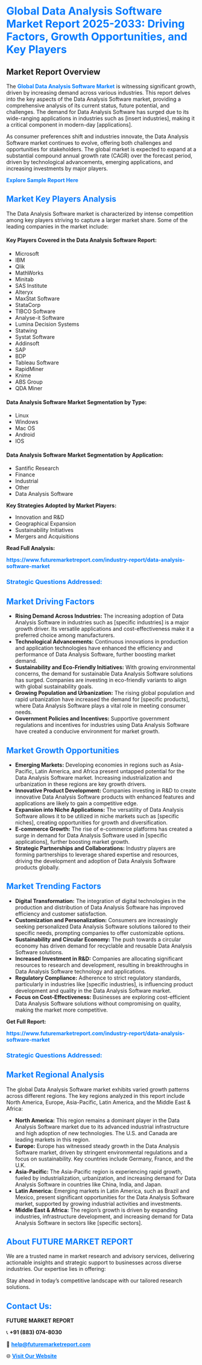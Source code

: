 <h1 style="color: #007BFF;">Global Data Analysis Software Market Report 2025-2033: Driving Factors, Growth Opportunities, and Key Players</h1>

<section id="overview">
<h2>Market Report Overview</h2>
<p>The <a href="https://www.futuremarketreport.com/industry-report/data-analysis-software-market" style="color: #007BFF; text-decoration: none;"><strong>Global Data Analysis Software Market</strong></a> is witnessing significant growth, driven by increasing demand across various industries. This report delves into the key aspects of the Data Analysis Software market, providing a comprehensive analysis of its current status, future potential, and challenges. The demand for Data Analysis Software has surged due to its wide-ranging applications in industries such as [insert industries], making it a critical component in modern-day [applications].</p>
<p>As consumer preferences shift and industries innovate, the Data Analysis Software market continues to evolve, offering both challenges and opportunities for stakeholders. The global market is expected to expand at a substantial compound annual growth rate (CAGR) over the forecast period, driven by technological advancements, emerging applications, and increasing investments by major players.</p>
</section>

<section id="overview">
<p><a href="https://www.futuremarketreport.com/request-sample/reportId=107565" style="color: #007BFF; text-decoration: none;"><strong>Explore Sample Report Here</strong></a></p>
</section>

<section id="key-players">
<h2 style="color: #007BFF;">Market Key Players Analysis</h2>
<p>The Data Analysis Software market is characterized by intense competition among key players striving to capture a larger market share. Some of the leading companies in the market include:</p>
<h4>Key Players Covered in the Data Analysis Software Report:</h4>
<ul><li>Microsoft</li><li>IBM</li><li>Qlik</li><li>MathWorks</li><li>Minitab</li><li>SAS Institute</li><li>Alteryx</li><li>MaxStat Software</li><li>StataCorp</li><li>TIBCO Software</li><li>Analyse-it Software</li><li>Lumina Decision Systems</li><li>Statwing</li><li>Systat Software</li><li>Addinsoft</li><li>SAP</li><li>BDP</li><li>Tableau Software</li><li>RapidMiner</li><li>Knime</li><li>ABS Group</li><li>QDA Miner</li></ul>
<h4>Data Analysis Software Market Segmentation by Type:</h4>
<ul><li>Linux</li><li>Windows</li><li>Mac OS</li><li>Android</li><li>IOS</li></ul>

<h4>Data Analysis Software Market Segmentation by Application:</h4>
<ul><li>Santific Research</li><li>Finance</li><li>Industrial</li><li>Other</li><li>Data Analysis Software</li></ul>
<p><strong>Key Strategies Adopted by Market Players:</strong></p>
<ul>
<li>Innovation and R&D</li>
<li>Geographical Expansion</li>
<li>Sustainability Initiatives</li>
<li>Mergers and Acquisitions</li>
</ul>
</section>

<section>
<p><strong>Read Full Analysis: </strong></p><a href="https://www.futuremarketreport.com/industry-report/data-analysis-software-market" style="color: #007BFF; text-decoration: none;"><strong>https://www.futuremarketreport.com/industry-report/data-analysis-software-market</strong></a>
<h3 style="color: #007BFF;">Strategic Questions Addressed:</h3>
</section>

<section id="driving-factors">
<h2 style="color: #007BFF;">Market Driving Factors</h2>
<ul>
<li><strong>Rising Demand Across Industries:</strong> The increasing adoption of Data Analysis Software in industries such as [specific industries] is a major growth driver. Its versatile applications and cost-effectiveness make it a preferred choice among manufacturers.</li>
<li><strong>Technological Advancements:</strong> Continuous innovations in production and application technologies have enhanced the efficiency and performance of Data Analysis Software, further boosting market demand.</li>
<li><strong>Sustainability and Eco-Friendly Initiatives:</strong> With growing environmental concerns, the demand for sustainable Data Analysis Software solutions has surged. Companies are investing in eco-friendly variants to align with global sustainability goals.</li>
<li><strong>Growing Population and Urbanization:</strong> The rising global population and rapid urbanization have increased the demand for [specific products], where Data Analysis Software plays a vital role in meeting consumer needs.</li>
<li><strong>Government Policies and Incentives:</strong> Supportive government regulations and incentives for industries using Data Analysis Software have created a conducive environment for market growth.</li>
</ul>
</section>

<section id="growth-opportunities">
<h2 style="color: #007BFF;">Market Growth Opportunities</h2>
<ul>
<li><strong>Emerging Markets:</strong> Developing economies in regions such as Asia-Pacific, Latin America, and Africa present untapped potential for the Data Analysis Software market. Increasing industrialization and urbanization in these regions are key growth drivers.</li>
<li><strong>Innovative Product Development:</strong> Companies investing in R&D to create innovative Data Analysis Software products with enhanced features and applications are likely to gain a competitive edge.</li>
<li><strong>Expansion into Niche Applications:</strong> The versatility of Data Analysis Software allows it to be utilized in niche markets such as [specific niches], creating opportunities for growth and diversification.</li>
<li><strong>E-commerce Growth:</strong> The rise of e-commerce platforms has created a surge in demand for Data Analysis Software used in [specific applications], further boosting market growth.</li>
<li><strong>Strategic Partnerships and Collaborations:</strong> Industry players are forming partnerships to leverage shared expertise and resources, driving the development and adoption of Data Analysis Software products globally.</li>
</ul>
</section>

<section id="trending-factors">
<h2 style="color: #007BFF;">Market Trending Factors</h2>
<ul>
<li><strong>Digital Transformation:</strong> The integration of digital technologies in the production and distribution of Data Analysis Software has improved efficiency and customer satisfaction.</li>
<li><strong>Customization and Personalization:</strong> Consumers are increasingly seeking personalized Data Analysis Software solutions tailored to their specific needs, prompting companies to offer customizable options.</li>
<li><strong>Sustainability and Circular Economy:</strong> The push towards a circular economy has driven demand for recyclable and reusable Data Analysis Software solutions.</li>
<li><strong>Increased Investment in R&D:</strong> Companies are allocating significant resources to research and development, resulting in breakthroughs in Data Analysis Software technology and applications.</li>
<li><strong>Regulatory Compliance:</strong> Adherence to strict regulatory standards, particularly in industries like [specific industries], is influencing product development and quality in the Data Analysis Software market.</li>
<li><strong>Focus on Cost-Effectiveness:</strong> Businesses are exploring cost-efficient Data Analysis Software solutions without compromising on quality, making the market more competitive.</li>
</ul>
</section>

<section>
<p><strong>Get Full Report: </strong></p><a href="https://www.futuremarketreport.com/industry-report/data-analysis-software-market" style="color: #007BFF; text-decoration: none;"><strong>https://www.futuremarketreport.com/industry-report/data-analysis-software-market</strong></a>
<h3 style="color: #007BFF;">Strategic Questions Addressed:</h3>
</section>


<section id="regional-analysis">
<h2 style="color: #007BFF;">Market Regional Analysis</h2>
<p>The global Data Analysis Software market exhibits varied growth patterns across different regions. The key regions analyzed in this report include North America, Europe, Asia-Pacific, Latin America, and the Middle East & Africa:</p>
<ul>
<li><strong>North America:</strong> This region remains a dominant player in the Data Analysis Software market due to its advanced industrial infrastructure and high adoption of new technologies. The U.S. and Canada are leading markets in this region.</li>
<li><strong>Europe:</strong> Europe has witnessed steady growth in the Data Analysis Software market, driven by stringent environmental regulations and a focus on sustainability. Key countries include Germany, France, and the U.K.</li>
<li><strong>Asia-Pacific:</strong> The Asia-Pacific region is experiencing rapid growth, fueled by industrialization, urbanization, and increasing demand for Data Analysis Software in countries like China, India, and Japan.</li>
<li><strong>Latin America:</strong> Emerging markets in Latin America, such as Brazil and Mexico, present significant opportunities for the Data Analysis Software market, supported by growing industrial activities and investments.</li>
<li><strong>Middle East & Africa:</strong> The region’s growth is driven by expanding industries, infrastructure development, and increasing demand for Data Analysis Software in sectors like [specific sectors].</li>
</ul>
</section>

<footer>
<h2 style="color: #007BFF;">About FUTURE MARKET REPORT</h2>
<p>We are a trusted name in market research and advisory services, delivering actionable insights and strategic support to businesses across diverse industries. Our expertise lies in offering:</p>

<p>Stay ahead in today’s competitive landscape with our tailored research solutions.</p>

<h2 style="color: #007BFF;">Contact Us:</h2>
<p><strong>FUTURE MARKET REPORT</strong></p>
<p>📞 <strong>+91 (883) 074-8030</strong></p>
<p>📧 <strong><a href="mailto:help@futuremarketreport.com" style="color: #007BFF;">help@futuremarketreport.com</a></strong></p>
<p>🌐 <strong><a href="https://www.futuremarketreport.com/" style="color: #007BFF;">Visit Our Website</a></strong></p>
</footer>